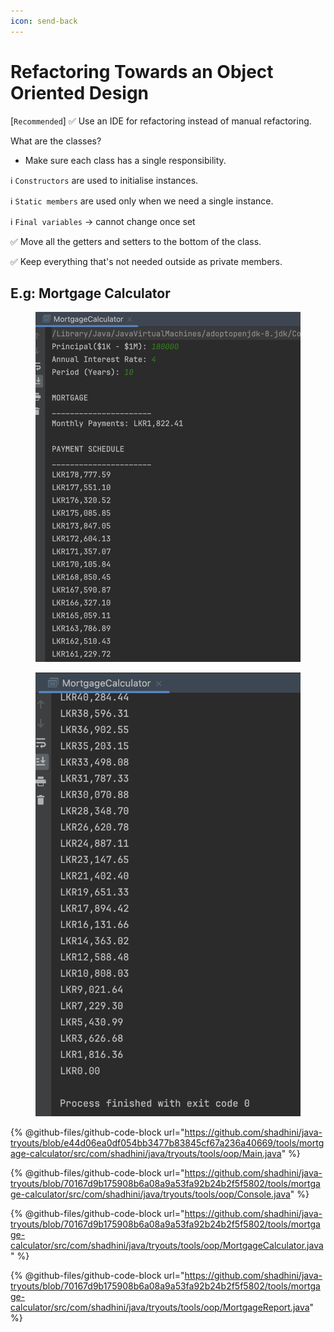 ```yaml
---
icon: send-back
---
```


# Refactoring Towards an Object Oriented Design

\[`Recommended`] ✅ Use an IDE  for refactoring instead of manual refactoring.



What are the classes?

* Make sure each class has a single responsibility.



ℹ️ `Constructors` are used to initialise instances.

ℹ️ `Static members` are used only when we need a single instance.

ℹ️ `Final variables` -> cannot change once set



✅ Move all the getters and setters to the bottom of the class.

✅ Keep everything that's not needed outside as private members.



## E.g: Mortgage Calculator

<div><figure><img src="../.gitbook/assets/MortgageCalc-output-1 (1).png" alt=""><figcaption></figcaption></figure> <figure><img src="../.gitbook/assets/MortgageCalc-output-2.png" alt=""><figcaption></figcaption></figure></div>



{% @github-files/github-code-block url="https://github.com/shadhini/java-tryouts/blob/e44d06ea0df054bb3477b83845cf67a236a40669/tools/mortgage-calculator/src/com/shadhini/java/tryouts/tools/oop/Main.java" %}

{% @github-files/github-code-block url="https://github.com/shadhini/java-tryouts/blob/70167d9b175908b6a08a9a53fa92b24b2f5f5802/tools/mortgage-calculator/src/com/shadhini/java/tryouts/tools/oop/Console.java" %}

{% @github-files/github-code-block url="https://github.com/shadhini/java-tryouts/blob/70167d9b175908b6a08a9a53fa92b24b2f5f5802/tools/mortgage-calculator/src/com/shadhini/java/tryouts/tools/oop/MortgageCalculator.java" %}

{% @github-files/github-code-block url="https://github.com/shadhini/java-tryouts/blob/70167d9b175908b6a08a9a53fa92b24b2f5f5802/tools/mortgage-calculator/src/com/shadhini/java/tryouts/tools/oop/MortgageReport.java" %}

